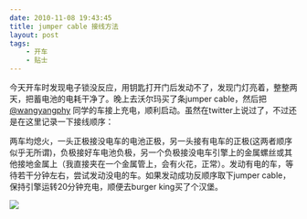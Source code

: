 ```yaml
---
date: 2010-11-08 19:43:45
title: jumper cable 接线方法
layout: post
tags:
    - 开车
    - 贴士
---
```

今天开车时发现电子锁没反应，用钥匙打开门后发动不了，发现门灯亮着，整整两天，把蓄电池的电耗干净了。晚上去沃尔玛买了条jumper cable，然后把 [@wangyangphy](http://twitter.com/#!/wangyangphy) 同学的车接上充电，顺利启动。虽然在twitter上说过了，不过还是在这里记录一下接线顺序：

两车均熄火，一头正极接没电车的电池正极，另一头接有电车的正极(这两者顺序似乎无所谓)，负极接好车电池负极，另一个负极接没电车引擎上的金属螺丝或其他接地金属上（我直接夹在一个金属管上，会有火花，正常）。发动有电的车，等待若干分钟左右，尝试发动没电的车。如果发动成功反顺序取下jumper cable，保持引擎运转20分钟充电，顺便去burger king买了个汉堡。

![](http://pic.ztpala.com/wp-content/uploads/2010/11/IMG_0714-400x400.jpg)
